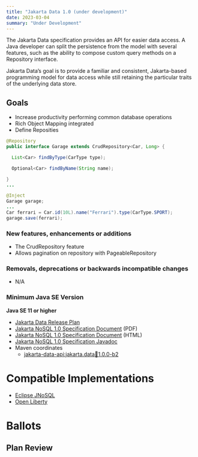```yaml
---
title: "Jakarta Data 1.0 (under development)"
date: 2023-03-04
summary: "Under Development"
---
```


The Jakarta Data specification provides an API for easier data access. A Java developer can split the persistence from the model with several features, such as the ability to compose custom query methods on a Repository interface.

Jakarta Data’s goal is to provide a familiar and consistent, Jakarta-based programming model for data access while still retaining the particular traits of the underlying data store.

## Goals

* Increase productivity performing common database operations
* Rich Object Mapping integrated
* Define Reposities

```java
@Repository
public interface Garage extends CrudRepository<Car, Long> {

  List<Car> findByType(CarType type);

  Optional<Car> findByName(String name);

}
...

@Inject
Garage garage;
...
Car ferrari = Car.id(10L).name("Ferrari").type(CarType.SPORT);
garage.save(ferrari);
```

### New features, enhancements or additions
<!-- List here -->
* The CrudRepository feature
* Allows pagination on repository with PageableRepository

### Removals, deprecations or backwards incompatible changes
<!-- List here -->
* N/A 

### Minimum Java SE Version
<!-- Specify the minimum required Java SE version for this specification -->
**Java SE 11 or higher**


* [Jakarta Data Release Plan](https://projects.eclipse.org/projects/ee4j.data/governance)
* [Jakarta NoSQL 1.0 Specification Document](./data-1.0.0-b2.pdf) (PDF)
* [Jakarta NoSQL 1.0 Specification Document](./data-1.0.0-b2.html) (HTML)
* [Jakarta NoSQL 1.0 Specification Javadoc](./apidocs)
* Maven coordinates
  * [jakarta-data-api:jakarta.data:jar:1.0.0-b2](https://repo1.maven.org/maven2/jakarta/data/jakarta-data-api/1.0.0-b2/)



# Compatible Implementations

* [Eclipse JNoSQL](http://www.jnosql.org/)
* [Open Liberty](https://openliberty.io/)

# Ballots

## Plan Review
